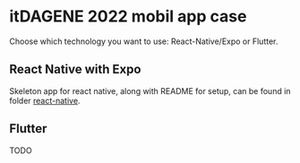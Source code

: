 # itDAGENE 2022 mobil app case

Choose which technology you want to use: React-Native/Expo or Flutter.

## React Native with Expo

Skeleton app for react native, along with README for setup, can be found in folder [react-native](react-native).

## Flutter

TODO

